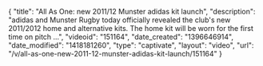 {
    "title": "All As One: new 2011\/12 Munster adidas kit launch",
    "description": "adidas and Munster Rugby today officially revealed the club's new 2011\/2012 home and alternative kits. The home kit will be worn for the first time on pitch ...",
    "videoid": "151164",
    "date_created": "1396646914",
    "date_modified": "1418181260",
    "type": "captivate",
    "layout": "video",
    "url": "\/v\/all-as-one-new-2011-12-munster-adidas-kit-launch\/151164"
}